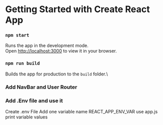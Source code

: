 # Getting Started with Create React App
### `npm start`
Runs the app in the development mode.\
Open [http://localhost:3000](http://localhost:3000) to view it in your browser.

### `npm run build`
Builds the app for production to the `build` folder.\

### Add NavBar and User Router

### Add .Env file and use it
Create .env File 
Add one variable name REACT_APP_ENV_VAR
use app.js print variable values
